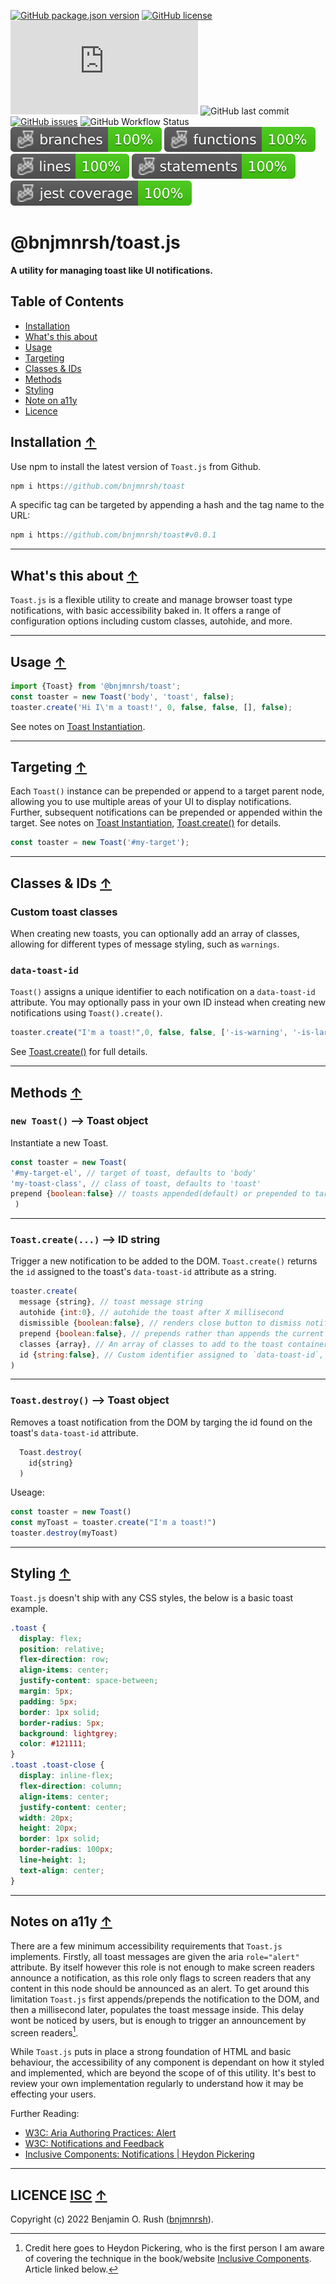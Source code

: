 
[![GitHub package.json version](https://img.shields.io/github/package-json/v/bnjmnrsh/toast)](https://github.com/bnjmnrsh/Toast)
[![GitHub license](https://img.shields.io/github/license/bnjmnrsh/Toast)](https://github.com/bnjmnrsh/Toast/blob/master/LICENSE)
[![GitHub file size in bytes](https://img.shields.io/github/size/bnjmnrsh/toast/dist/Toast.min.js)](https://raw.githubusercontent.com/bnjmnrsh/Toast/main/dist/Toast.min.js)
![GitHub last commit](https://img.shields.io/github/last-commit/bnjmnrsh/Toast)
[![GitHub issues](https://img.shields.io/github/issues/bnjmnrsh/Toast)](https://github.com/bnjmnrsh/Toast/issues)
![GitHub Workflow Status](https://img.shields.io/github/workflow/status/bnjmnrsh/toast/ci-actions)
![Branches](./badges/coverage-branches.svg)
![Functions](./badges/coverage-functions.svg)
![Lines](./badges/coverage-lines.svg)
![Statements](./badges/coverage-statements.svg)
![Jest coverage](./badges/coverage-jest%20coverage.svg)

# @bnjmnrsh/toast.js

 __A utility for managing toast like UI notifications.__


## Table of Contents
 - [Installation](#installation-)
 - [What's this about](#whats-this-about-)
 - [Usage](#usage-)
 - [Targeting](#targeting-)
 - [Classes & IDs](#classes--ids-)
 - [Methods](#methods-)
 - [Styling](#styling-)
 - [Note on a11y](#notes-on-a11y-)
 - [Licence](#licence-isc-)

 ## Installation [↑](#table-of-contents)

Use npm to install the latest version of `Toast.js` from Github.

```javascript
npm i https://github.com/bnjmnrsh/toast
```
 A specific tag can be targeted by appending a hash and the tag name to the URL:

```javascript
npm i https://github.com/bnjmnrsh/toast#v0.0.1
```

 ---

## What's this about [↑](#table-of-contents)

`Toast.js` is a flexible utility to create and manage browser toast type notifications, with basic accessibility baked in. It offers a range of configuration options including custom classes, autohide, and more.

 ---

 ## Usage [↑](#table-of-contents)

```javascript
import {Toast} from '@bnjmnrsh/toast';
const toaster = new Toast('body', 'toast', false);
toaster.create('Hi I\'m a toast!', 0, false, false, [], false);
```
See notes on [Toast Instantiation](##new-toast----toast-object).

---

## Targeting [↑](#table-of-contents)

Each `Toast()` instance can be prepended or append to a target parent node, allowing you to use multiple areas of your UI to display notifications. Further, subsequent notifications can be prepended or appended within the target. See notes on [Toast Instantiation](#new-toast----toast-object), [Toast.create()](#toastcreate----id-string) for details.

```javascript
const toaster = new Toast('#my-target');
```

 ---

## Classes & IDs [↑](#table-of-contents)

### Custom toast classes
When creating new toasts, you can optionally add an array of classes, allowing for different types of message styling, such as `warnings`.

### `data-toast-id`
  `Toast()` assigns a unique identifier to each notification on a `data-toast-id` attribute. You may optionally pass in your own ID instead when creating new notifications using `Toast().create()`.

```javascript
toaster.create("I'm a toast!",0, false, false, ['-is-warning', '-is-large'], 'awsome-toast-123321')
```
See [Toast.create()](#toastcreate----id-string) for full details.

---

## Methods [↑](#table-of-contents)

### `new Toast()` --> Toast object

Instantiate a new Toast.

```javascript
const toaster = new Toast(
'#my-target-el', // target of toast, defaults to 'body'
'my-toast-class', // class of toast, defaults to 'toast'
prepend {boolean:false} // toasts appended(default) or prepended to target
 )
```

---

### `Toast.create(...)` --> ID string

Trigger a new notification to be added to the DOM. `Toast.create()` returns the  `id` assigned to the toast's `data-toast-id` attribute as a string.

```javascript
toaster.create(
  message {string}, // toast message string
  autohide {int:0}, // autohide the toast after X millisecond
  dismissible {boolean:false}, // renders close button to dismiss notification
  prepend {boolean:false}, // prepends rather than appends the current toast to the container if there is more than one.
  classes {array}, // An array of classes to add to the toast container
  id {string:false}, // Custom identifier assigned to `data-toast-id`, if empty toast generates its own id.
)
```

---

### `Toast.destroy()` --> Toast object

Removes a toast notification from the DOM by targing the id found on the toast's `data-toast-id` attribute.

```javascript
  Toast.destroy(
    id{string}
  )
```

Useage:
```javascript
const toaster = new Toast()
const myToast = toaster.create("I'm a toast!")
toaster.destroy(myToast)
```

---

## Styling [↑](#table-of-contents)

 `Toast.js` doesn't ship with any CSS styles, the below is a basic toast example.

```CSS
.toast {
  display: flex;
  position: relative;
  flex-direction: row;
  align-items: center;
  justify-content: space-between;
  margin: 5px;
  padding: 5px;
  border: 1px solid;
  border-radius: 5px;
  background: lightgrey;
  color: #121111;
}
.toast .toast-close {
  display: inline-flex;
  flex-direction: column;
  align-items: center;
  justify-content: center;
  width: 20px;
  height: 20px;
  border: 1px solid;
  border-radius: 100px;
  line-height: 1;
  text-align: center;
}
```

 ---

## Notes on a11y [↑](#table-of-contents)

 There are a few minimum accessibility requirements that `Toast.js` implements. Firstly, all toast messages are given the aria `role="alert"` attribute. By itself however this role is not enough to make screen readers announce a notification, as this role only flags to screen readers that any content in this node should be announced as an alert. To get around this limitation `Toast.js` first appends/prepends the notification to the DOM, and then a millisecond later, populates the toast message inside. This delay wont be noticed by users, but is enough to trigger an announcement by screen readers[^1].

While `Toast.js` puts in place a strong foundation of HTML and basic behaviour, the accessibility of any component is dependant on how it styled and implemented, which are beyond the scope of of this utility. It's best to review your own implementation regularly to understand how it may be effecting your users.

[^1]: Credit here goes to Heydon Pickering, who is the first person I am aware of covering the technique in the book/website [Inclusive Components](https://inclusive-components.design/). Article linked below.

Further Reading:

- [W3C: Aria Authoring Practices: Alert](https://w3c.github.io/aria-practices/#alert)
- [W3C: Notifications and Feedback](https://www.w3.org/WAI/perspective-videos/notifications/)
- [Inclusive Components: Notifications | Heydon Pickering](https://inclusive-components.design/notifications/)

 ---

## LICENCE [ISC](./LICENSE) [↑](#table-of-contents)
Copyright (c) 2022 Benjamin O. Rush ([bnjmnrsh](https://github.com/bnjmnrsh)).